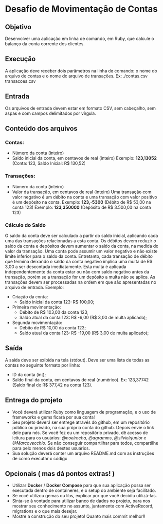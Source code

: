 # Desafio de Movimentação de Contas
## Objetivo
Desenvolver uma aplicação em linha de comando, em Ruby, que calcule o balanço da conta corrente dos clientes.
## Execução
A aplicação deve receber dois parâmetros na linha de comando: o nome do arquivo de contas e o nome do arquivo de transações.
Ex: ./contas.csv transacoes.csv
## Entrada
Os arquivos de entrada devem estar em formato CSV, sem cabeçalho, sem aspas e com campos delimitados por vírgula.
## Conteúdo dos arquivos
### Contas:
- Número da conta (inteiro)
- Saldo inicial da conta, em centavos de real (inteiro)
 Exemplo:  **123,13052** (Conta: 123, Saldo Inicial: R$ 130,52)
### Transações:
- Número da conta (inteiro)
- Valor da transação, em centavos de real (inteiro)
Uma transação com valor negativo é um débito na conta e uma transação com valor positivo é um depósito na conta.
Exemplo: **123,-5300** (Débito de R$ 53,00 na conta 123)
Exemplo: **123,350000** (Depósito de R$ 3.500,00 na conta 123)
### Cálculo do Saldo
O saldo da conta deve ser calculado a partir do saldo inicial, aplicando cada uma das transações relacionadas a esta conta. Os débitos devem reduzir o saldo da conta e depósitos devem aumentar o saldo da conta, na medida do valor da transação.
Uma conta pode assumir um valor negativo e não existe limite inferior para o saldo da conta. Entretanto, cada transação de débito que termina deixando o saldo da conta negativo implica uma multa de R$ 3,00 a ser descontada imediatamente. Esta multa é aplicada independentemente da conta estar ou não com saldo negativo antes da transação, porém se a transação for um depósito a multa não se aplica. As transações devem ser processadas na ordem em que são apresentadas no arquivo de entrada.
Exemplo:
- Criação da conta:
   - Saldo inicial da conta 123: R$ 100,00;
- Primeira movimentação:
   - Débito de R$ 103,00 da conta 123;
   -  Saldo atual da conta 123: R$ -6,00 (R$ 3,00 de multa aplicado);
- Segunda movimentação:
    - Débito de R$ 10,00 da conta 123;
    - Saldo atual da conta 123: R$ -19,00 (R$ 3,00 de multa aplicado);
## Saída
A saída deve ser exibida na tela (stdout). Deve ser uma lista de todas as contas no seguinte formato por linha:
- ID da conta (int);
- Saldo final da conta, em centavos de real (numérico).
  Ex: 123,37742 (Saldo final de R$ 377,42 na conta 123).
## Entrega do projeto
- Você deverá utilizar Ruby como linguagem de programação, e o uso de frameworks e gems ficará por sua conta!
- Seu projeto deverá ser entrege através do github, em um repositório público ou privado, na sua própria conta do github. Depois envie o link dele para nós. Se você fez eu um repositório privado, dê acesso de leitura para os usuários: *@noelrocha*, *@agramms*, *@silviolrjunior* e *@Marcovecchio*. Se não conseguir compartilhar para todos, compartilhe para pelo menos dois destes usuários.
- Sua solução deverá conter um arquivo README.md com as instruções de como executar o código
## Opcionais ( mas dá pontos extras! )
- Utilizar **Docker** / **Docker Compose** para que sua aplicação possa ser executada dentro de containeres, e o setup do ambiente seja facilitado.
- Se você utilizou gemas ou libs, explicar por que você decidiu utilizá-las.
- Sinta-se à vontade para utilizar banco de dados no projeto, para nos mostrar seu conhecimento no assunto, juntamente com ActiveRecord, migrations e o que mais desejar.
- Mostre a construção do seu projeto! Quanto mais commit melhor!!
